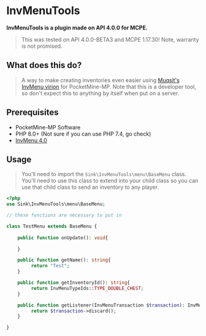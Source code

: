 # InvMenuTools

**InvMenuTools is a plugin made on API 4.0.0 for MCPE.**
> This was tested on API 4.0.0-BETA3 and MCPE 1.17.30! Note, warranty is not promised.

## What does this do?
> A way to make creating inventories even easier using [Muqsit's InvMenu virion](https://github.com/Muqsit/InvMenu/tree/4.0) for PocketMine-MP.
> Note that this is a developer tool, so don't expect this to anything by itself when put on a server.

## Prerequisites 

- PocketMine-MP Software
- PHP 8.0+ (Not sure if you can use PHP 7.4, go check)
- [InvMenu 4.0](https://github.com/Muqsit/InvMenu/tree/4.0)

## Usage

> You'll need to import the ``Sink\InvMenuTools\menu\BaseMenu`` class. You'll need to use this class to extend into your child class so you can use that child class to send an inventory to any player.

```php
<?php
use Sink\InvMenuTools\menu\BaseMenu;

// these functions are necessary to put in

class TestMenu extends BaseMenu {
    
    public function onUpdate(): void{
   
    }

    public function getName(): string{
         return "Test";
    }

    public function getInventoryId(): string{
         return InvMenuTypeIds::TYPE_DOUBLE_CHEST;
    }

    public function getListener(InvMenuTransaction $transaction): InvMenuTransactionResult{
         return $transaction->discard();
    }

}
```



